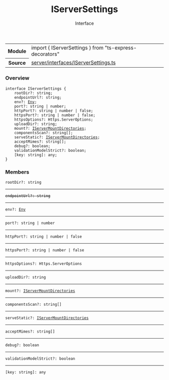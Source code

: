 <header class="symbol-info-header">    <h1 id="iserversettings">IServerSettings</h1>    <label class="symbol-info-type-label interface">Interface</label>      </header>
<section class="symbol-info">      <table class="is-full-width">        <tbody>        <tr>          <th>Module</th>          <td>            <div class="lang-typescript">                <span class="token keyword">import</span> { IServerSettings }                 <span class="token keyword">from</span>                 <span class="token string">"ts-express-decorators"</span>                            </div>          </td>        </tr>        <tr>          <th>Source</th>          <td>            <a href="https://romakita.github.io/ts-express-decorators/#//blob/v2.7.0/src/server/interfaces/IServerSettings.ts#L0-L0">                server/interfaces/IServerSettings.ts            </a>        </td>        </tr>                </tbody>      </table>    </section>

### Overview

<pre><code class="typescript-lang"><span class="token keyword">interface</span> IServerSettings <span class="token punctuation">{</span>
    rootDir?<span class="token punctuation">:</span> <span class="token keyword">string</span><span class="token punctuation">;</span>
    endpointUrl?<span class="token punctuation">:</span> <span class="token keyword">string</span><span class="token punctuation">;</span>
    env?<span class="token punctuation">:</span> <a href="#api/common/core/env"><span class="token">Env</span></a><span class="token punctuation">;</span>
    port?<span class="token punctuation">:</span> <span class="token keyword">string</span> | <span class="token keyword">number</span><span class="token punctuation">;</span>
    httpPort?<span class="token punctuation">:</span> <span class="token keyword">string</span> | <span class="token keyword">number</span> | false<span class="token punctuation">;</span>
    httpsPort?<span class="token punctuation">:</span> <span class="token keyword">string</span> | <span class="token keyword">number</span> | false<span class="token punctuation">;</span>
    httpsOptions?<span class="token punctuation">:</span> Https.ServerOptions<span class="token punctuation">;</span>
    uploadDir?<span class="token punctuation">:</span> <span class="token keyword">string</span><span class="token punctuation">;</span>
    mount?<span class="token punctuation">:</span> <a href="#api/common/server/iservermountdirectories"><span class="token">IServerMountDirectories</span></a><span class="token punctuation">;</span>
    componentsScan?<span class="token punctuation">:</span> <span class="token keyword">string</span><span class="token punctuation">[</span><span class="token punctuation">]</span><span class="token punctuation">;</span>
    serveStatic?<span class="token punctuation">:</span> <a href="#api/common/server/iservermountdirectories"><span class="token">IServerMountDirectories</span></a><span class="token punctuation">;</span>
    acceptMimes?<span class="token punctuation">:</span> <span class="token keyword">string</span><span class="token punctuation">[</span><span class="token punctuation">]</span><span class="token punctuation">;</span>
    debug?<span class="token punctuation">:</span> <span class="token keyword">boolean</span><span class="token punctuation">;</span>
    validationModelStrict?<span class="token punctuation">:</span> <span class="token keyword">boolean</span><span class="token punctuation">;</span>
    <span class="token punctuation">[</span>key<span class="token punctuation">:</span> <span class="token keyword">string</span><span class="token punctuation">]</span><span class="token punctuation">:</span> <span class="token keyword">any</span><span class="token punctuation">;</span>
<span class="token punctuation">}</span></code></pre>

### Members

<div class="method-overview"><pre><code class="typescript-lang">rootDir?<span class="token punctuation">:</span> <span class="token keyword">string</span></code></pre></div>
<hr />
<div class="method-overview"><pre><code class="typescript-lang"><del>endpointUrl?<span class="token punctuation">:</span> <span class="token keyword">string</span></del></code></pre></div>
<hr />
<div class="method-overview"><pre><code class="typescript-lang">env?<span class="token punctuation">:</span> <a href="#api/common/core/env"><span class="token">Env</span></a></code></pre></div>
<hr />
<div class="method-overview"><pre><code class="typescript-lang">port?<span class="token punctuation">:</span> <span class="token keyword">string</span> | <span class="token keyword">number</span></code></pre></div>
<hr />
<div class="method-overview"><pre><code class="typescript-lang">httpPort?<span class="token punctuation">:</span> <span class="token keyword">string</span> | <span class="token keyword">number</span> | false</code></pre></div>
<hr />
<div class="method-overview"><pre><code class="typescript-lang">httpsPort?<span class="token punctuation">:</span> <span class="token keyword">string</span> | <span class="token keyword">number</span> | false</code></pre></div>
<hr />
<div class="method-overview"><pre><code class="typescript-lang">httpsOptions?<span class="token punctuation">:</span> Https.ServerOptions</code></pre></div>
<hr />
<div class="method-overview"><pre><code class="typescript-lang">uploadDir?<span class="token punctuation">:</span> <span class="token keyword">string</span></code></pre></div>
<hr />
<div class="method-overview"><pre><code class="typescript-lang">mount?<span class="token punctuation">:</span> <a href="#api/common/server/iservermountdirectories"><span class="token">IServerMountDirectories</span></a></code></pre></div>
<hr />
<div class="method-overview"><pre><code class="typescript-lang">componentsScan?<span class="token punctuation">:</span> <span class="token keyword">string</span><span class="token punctuation">[</span><span class="token punctuation">]</span></code></pre></div>
<hr />
<div class="method-overview"><pre><code class="typescript-lang">serveStatic?<span class="token punctuation">:</span> <a href="#api/common/server/iservermountdirectories"><span class="token">IServerMountDirectories</span></a></code></pre></div>
<hr />
<div class="method-overview"><pre><code class="typescript-lang">acceptMimes?<span class="token punctuation">:</span> <span class="token keyword">string</span><span class="token punctuation">[</span><span class="token punctuation">]</span></code></pre></div>
<hr />
<div class="method-overview"><pre><code class="typescript-lang">debug?<span class="token punctuation">:</span> <span class="token keyword">boolean</span></code></pre></div>
<hr />
<div class="method-overview"><pre><code class="typescript-lang">validationModelStrict?<span class="token punctuation">:</span> <span class="token keyword">boolean</span></code></pre></div>
<hr />
<div class="method-overview"><pre><code class="typescript-lang"><span class="token punctuation">[</span>key<span class="token punctuation">:</span> <span class="token keyword">string</span><span class="token punctuation">]</span><span class="token punctuation">:</span> <span class="token keyword">any</span></code></pre></div>
